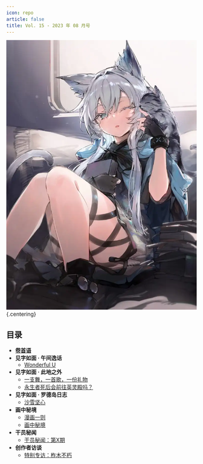 ```yaml
---
icon: repo
article: false
title: Vol. 15 - 2023 年 08 月号
---
```


![](./res/cover.webp) {.centering}

## 目录

- [**卷首语**](intro.html)
- **见字如面 · 午间逸话**
  - [Wonderful U](article1.html)
- **见字如面 · 此地之外**
  - [一支舞，一首歌，一份礼物](article2.html)
  - [永生者死后会前往英灵殿吗？](article3.html)
- **见字如面 · 罗德岛日志**
  - [沙雪坚心](article4.html)
- **画中秘境**
  - [漫画一则](comic1.html)
  - [画中秘境](paintings.html)
- **干员秘闻**
  - [干员秘闻：第X期](ope_sec.html)
- **创作者访谈**
  - [特别专访：柞木不朽](interview1.html)

<FakeAds />